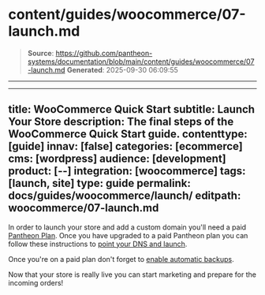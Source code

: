 # content/guides/woocommerce/07-launch.md

> **Source**: https://github.com/pantheon-systems/documentation/blob/main/content/guides/woocommerce/07-launch.md
> **Generated**: 2025-09-30 06:09:55

---

---
title: WooCommerce Quick Start
subtitle: Launch Your Store
description: The final steps of the WooCommerce Quick Start guide.
contenttype: [guide]
innav: [false]
categories: [ecommerce]
cms: [wordpress]
audience: [development]
product: [--]
integration: [woocommerce]
tags: [launch, site]
type: guide
permalink: docs/guides/woocommerce/launch/
editpath: woocommerce/07-launch.md
---
In order to launch your store and add a custom domain you'll need a paid [Pantheon Plan](/guides/legacy-dashboard/site-plan). Once you have upgraded to a paid Pantheon plan you can follow these instructions to [point your DNS and launch](/guides/launch).

Once you're on a paid plan don't forget to [enable automatic backups](/guides/launch/launch-check).

Now that your store is really live you can start marketing and prepare for the incoming orders!
